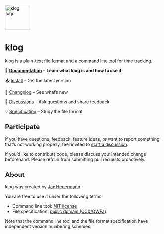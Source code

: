 <picture>
  <source media="(prefers-color-scheme: dark)" srcset="https://klog.jotaen.net/logo/klog-white.svg">
  <source media="(prefers-color-scheme: light)" srcset="https://klog.jotaen.net/logo/klog-black.svg">
  <img alt="klog logo" src="https://klog.jotaen.net/logo/klog-black.svg" height="80">
</picture>

# klog

klog is a plain-text file format and a command line tool for time tracking.

📕 [**Documentation**](https://klog.jotaen.net) – **Learn what klog is and how to use it**

📥 [Install](https://klog.jotaen.net#get-klog) – Get the latest version

📢 [Changelog](CHANGELOG.md) – See what’s new

💬 [Discussions](https://github.com/jotaen/klog/discussions) – Ask questions and share feedback

💡 [Specification](Specification.md) – Study the file format

## Participate

If you have questions, feedback, feature ideas, or want to report something that’s not working properly,
feel invited to [start a discussion](https://github.com/jotaen/klog/discussions).

If you’d like to contribute code, please discuss your intended change beforehand. Please refrain from submitting pull requests proactively.

## About

klog was created by [Jan Heuermann](https://www.jotaen.net).

You are free to use it under the following terms:

- Command line tool: [MIT license](LICENSE.txt)
- File specification: [public domain (CC0/OWFa)](Specification.md#License)

Note that the command line tool and the file format specification have independent version numbering schemes.
